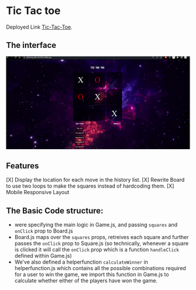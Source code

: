# Tic Tac toe 

Deployed Link [Tic-Tac-Toe](https://glittering-jelly-4a17b2.netlify.app/).

## The interface

![](jui.PNG)

## Features 
[X] Display the location for each move in the history list.
[X] Rewrite Board to use two loops to make the squares instead of hardcoding them.
[X] Mobile Responsive Layout 

## The Basic Code structure:
- were specifying the main logic in Game.js, and passing `squares` and `onClick` prop to Board.js 
- Board.js maps over the `squares` props, retreives each square and further passes the `onClick` prop to Square.js (so technically, whenever a square is clicked it will call the `onClick` prop which is a function `handleClick` defined within Game.js)
- We've also defined a helperfunction `calculateWinner` in helperfunction.js which contains all the possible combinations required for a user to win the game, we import this function in Game.js to calculate whether either of the players have won the game.
  


